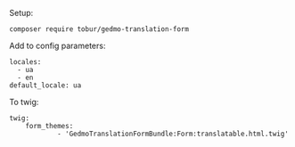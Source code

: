 Setup:

```
composer require tobur/gedmo-translation-form
```

Add to config parameters:

```
locales:
  - ua
  - en
default_locale: ua
```

To twig:

```
twig:
    form_themes:
            - 'GedmoTranslationFormBundle:Form:translatable.html.twig'
```